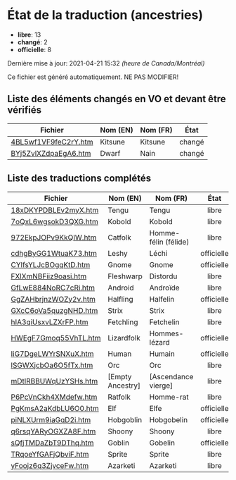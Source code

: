 # État de la traduction (ancestries)

 * **libre**: 13
 * **changé**: 2
 * **officielle**: 8


Dernière mise à jour: 2021-04-21 15:32 *(heure de Canada/Montréal)*

Ce fichier est généré automatiquement. NE PAS MODIFIER!
## Liste des éléments changés en VO et devant être vérifiés

| Fichier   | Nom (EN)    | Nom (FR)    | État |
|-----------|-------------|-------------|:----:|
|[4BL5wf1VF9feC2rY.htm](ancestries/4BL5wf1VF9feC2rY.htm)|Kitsune|Kitsune|changé|
|[BYj5ZvlXZdpaEgA6.htm](ancestries/BYj5ZvlXZdpaEgA6.htm)|Dwarf|Nain|changé|

## Liste des traductions complétés

| Fichier   | Nom (EN)    | Nom (FR)    | État |
|-----------|-------------|-------------|:----:|
|[18xDKYPDBLEv2myX.htm](ancestries/18xDKYPDBLEv2myX.htm)|Tengu|Tengu|libre|
|[7oQxL6wgsokD3QXG.htm](ancestries/7oQxL6wgsokD3QXG.htm)|Kobold|Kobold|libre|
|[972EkpJOPv9KkQIW.htm](ancestries/972EkpJOPv9KkQIW.htm)|Catfolk|Homme-félin (félide)|libre|
|[cdhgByGG1WtuaK73.htm](ancestries/cdhgByGG1WtuaK73.htm)|Leshy|Léchi|officielle|
|[CYlfsYLJcBOgqKtD.htm](ancestries/CYlfsYLJcBOgqKtD.htm)|Gnome|Gnome|officielle|
|[FXlXmNBFiiz9oasi.htm](ancestries/FXlXmNBFiiz9oasi.htm)|Fleshwarp|Distordu|libre|
|[GfLwE884NoRC7cRi.htm](ancestries/GfLwE884NoRC7cRi.htm)|Android|Androïde|libre|
|[GgZAHbrjnzWOZy2v.htm](ancestries/GgZAHbrjnzWOZy2v.htm)|Halfling|Halfelin|officielle|
|[GXcC6oVa5quzgNHD.htm](ancestries/GXcC6oVa5quzgNHD.htm)|Strix|Strix|libre|
|[hIA3qiUsxvLZXrFP.htm](ancestries/hIA3qiUsxvLZXrFP.htm)|Fetchling|Fetchelin|libre|
|[HWEgF7Gmoq55VhTL.htm](ancestries/HWEgF7Gmoq55VhTL.htm)|Lizardfolk|Hommes-lézard|officielle|
|[IiG7DgeLWYrSNXuX.htm](ancestries/IiG7DgeLWYrSNXuX.htm)|Human|Humain|officielle|
|[lSGWXjcbOa6O5fTx.htm](ancestries/lSGWXjcbOa6O5fTx.htm)|Orc|Orc|libre|
|[mDtlRBBUWqUzYSHs.htm](ancestries/mDtlRBBUWqUzYSHs.htm)|[Empty Ancestry]|[Ascendance vierge]|libre|
|[P6PcVnCkh4XMdefw.htm](ancestries/P6PcVnCkh4XMdefw.htm)|Ratfolk|Homme-rat|libre|
|[PgKmsA2aKdbLU6O0.htm](ancestries/PgKmsA2aKdbLU6O0.htm)|Elf|Elfe|officielle|
|[piNLXUrm9iaGqD2i.htm](ancestries/piNLXUrm9iaGqD2i.htm)|Hobgoblin|Hobgobelin|officielle|
|[q6rsqYARyOGXZA8F.htm](ancestries/q6rsqYARyOGXZA8F.htm)|Shoony|Shoony|libre|
|[sQfjTMDaZbT9DThq.htm](ancestries/sQfjTMDaZbT9DThq.htm)|Goblin|Gobelin|officielle|
|[TRqoeYfGAFjQbviF.htm](ancestries/TRqoeYfGAFjQbviF.htm)|Sprite|Sprite|libre|
|[yFoojz6q3ZjvceFw.htm](ancestries/yFoojz6q3ZjvceFw.htm)|Azarketi|Azarketi|libre|
